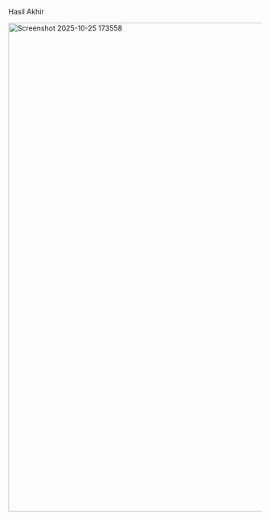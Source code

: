 Hasil Akhir

<img width="568" height="973" alt="Screenshot 2025-10-25 173558" src="https://github.com/user-attachments/assets/64a131f0-6d87-4c9d-8bc7-9a54b3345c96" />
